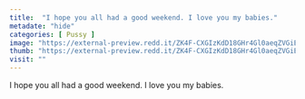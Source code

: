 ```yaml
---
title:  "I hope you all had a good weekend. I love you my babies."
metadate: "hide"
categories: [ Pussy ]
image: "https://external-preview.redd.it/ZK4F-CXGIzKdD18GHr4Gl0aeqZVGiEcx09NSAnN3ot0.jpg?auto=webp&s=5adb214e99057e083e681fe7e4bb50302339aad0"
thumb: "https://external-preview.redd.it/ZK4F-CXGIzKdD18GHr4Gl0aeqZVGiEcx09NSAnN3ot0.jpg?width=1080&crop=smart&auto=webp&s=bbb7442a7f4aaa51fb49927c79b5ebc7dffe2af1"
visit: ""
---
```

I hope you all had a good weekend. I love you my babies.
